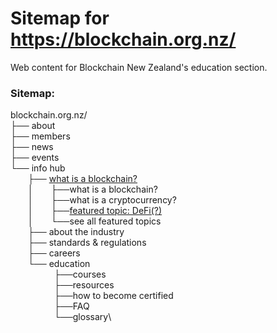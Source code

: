 # Sitemap for https://blockchain.org.nz/
Web content for Blockchain New Zealand's education section.

### Sitemap:
blockchain.org.nz/\
├── about\
├── members\
├── news\
├── events\
└── info hub\
  ├── [what is a blockchain?](what_is_a_blockchain.md)\
  │  ├──what is a blockchain?\
  │  ├──what is a cryptocurrency?\
  │  ├──[featured topic: DeFi(?)](what_is_defi)\
  │  └──see all featured topics\
  ├── about the industry\
  ├── standards & regulations\
  ├── careers\
  └── education\
     ├──courses\
     ├──resources\
     ├──how to become certified\
     ├──FAQ\
     └──glossary\
